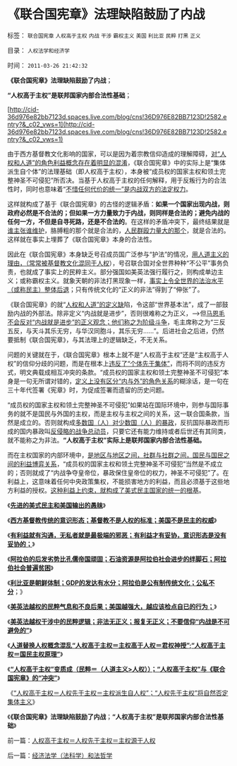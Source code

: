 # 《联合国宪章》法理缺陷鼓励了内战

标签： `联合国宪章` `人权高于主权` `内战` `干涉` `霸权主义` `美国` `利比亚` `民粹` `打黑` `正义` 

目录： `人权法学和经济学`

时间： `2011-03-26 21:42:32`

**《联合国宪章》法理缺陷鼓励了内战**；

**“人权高于主权”是联邦国家内部合法性基础**；

[http://cid-36d976e82bb7123d.spaces.live.com/blog/cns!36D976E82BB7123D!2582.entry?&_c02_vws=1](http://cid-36d976e82bb7123d.spaces.live.com/blog/cns!36D976E82BB7123D!2582.entry?&_c02_vws=1)

由于西方基督教文化影响的国家，可以是因为着宗教信仰造成的理解障碍，[对“人权和人道”的角色利益概念存在着明显的混淆](../../../2009/5/25/走出汉文化“公说公有理”的语言泥潭.md)，《联合国宪章》中的实际上是“集体派生自个体”的法理基础（即人权高于主权），本身被“成员权的国家主权和领土完整神圣不可侵犯”所否决。当基于人权高于主权的任何解释，用于反叛行为的合法性时，同时也意味着“[不惜任何代价的统一”是内战双方的法定权力](../../../2009/6/30/不惜一切代价牺牲全民族利益是卖国！叛国！.md)。

这样就构成了基于《联合国宪章》的古怪的逻辑矛盾：**如果一个国家出现内战，则政府必然是不合法的；但如果一方力量致力于内战，则同样是合法的；避免内战的任何一方，不但是自寻死路，还是不合法的**。在这样的矛盾冲突下，最终结果就是[谁主张谁维护](../../../2011/1/26/人权不是人道，人道透支人权.md)，胳膊粗的那个就是合法的，[人民群殴力量大的那个](../../../2010/12/2/马克思阶级斗争观点和社会政治模型.md)，就是合法的。这样就在事实上埋葬了《联合国宪章》本身的合法性。

因此在《联合国宪章》本身缺乏号召成员国广泛参与“护法”的情况，[用人道主义的理由，（常常被基督教文化混同于人权](../../../2009/10/29/人道不是人权；人道主义和低人权社会的关系.md)），号召联合国对全世界种种“不公平”事务负责，也就成了事实上的民粹主义。部分强国如美英法强行履行之，则构成单边主义；或称霸权主义。就象天朝的非法打黑现象一样，[事实上令全世界的法治水平（或称民主）整体后退](../../../2009/8/20/不完善的法治也比完美的人治好.md)；只有传统文化的“正义的非法”得到了“伸张”了。

《联合国宪章》的就“[人权和人道”的定义缺](../../../2009/7/8/给特权卫士讲普价之人权和人道.md)陷，令这部“世界基本法”，成了一部鼓励内战的外部法。除非定义“内战就是进步”，否则很难称之为正义，——>但[马恩毛不会反对“内战就是进步”的正义观念；他们称之为阶级斗争](../../../2009/7/1/鼓吹子虚乌有的阶级斗争是社会自杀.md)，毛主席称之为“三反五反，与天斗其乐无穷，与华汉同胞斗，其乐无穷……”。后进社会之后进，仍然要抵制《联合国宪章》，与其法理上的逻辑缺乏，不无关系。

问题的关键就在于，《联合国宪章》根本上就不是“人权高于主权”还是“主权高于人权”的信仰分歧的问题，而是在根本上[违反了“个体先于集体”](../../../2010/3/18/“自由平等”同样是极权主义的有效工具！.md)，而将不同的违反方式，明文典载成相互冲突的条款。“成员权的国家主权和领土完整神圣不可侵犯”本身是一句无所谓对错的，[定义上没有区分“内与外”的角色关系](../../../2009/5/22/“实”未必为实证，认识对象角色的主谓宾.md)的糊涂话，是一句在三十年代签署《宪章》时，为促成签署而遗留的历史问题。

“成员权的国家主权和领土完整神圣不可侵犯”如果站在国际环境中，则参与国际事务的就不是国民与外国的主权，而是主权与主权之间的关系，这一联合国条款，当然是成立的。否则就构成[多数国（人）对少数国（人）的暴政](http://hi.baidu.com/darthchn/blog/item/58b04e0295a3e1e208fa93f8.html)，反抗国际暴政而形成的国内暴政叫[反侵略的战争总动员](../../../2009/9/30/永久性的全国全民总动员.md)，只要它还有能力维持或者后世还有其同类，就不能称之为非法。**“人权高于主权”实际上是联邦国家内部合法性基础。**

而在主权国家的内部环境中，[是地区与地区之间，社群与社群之间，国民与国民之间的利益博弈关系](../../../2009/9/30/自然世界的多样化和安全感.md)，“成员权的国家主权和领土完整神圣不可侵犯”当然是不成立的；否则就成了“内战争夺皇帝位，暴政保住皇帝位的权力，神圣不可侵犯”了。在利益上，这意味着任何中央政策集权，不能损害地方的利益，而且必须基于这些地方利益的授权。[这种利益上约束，就构成了美式民主国家的统一的根基](../../../2011/3/22/先进的美式民主和美国输出的愚昧.md)。

《[**先进的美式民主和美国输出的愚昧**](../../../2011/3/22/先进的美式民主和美国输出的愚昧.md)》

《[**西方基督教传统的意识形态；基督教不是人权的标准；美国不是民主的权威**](../../../2011/3/23/基督教不是人权的标准；美国不是民主的权威.md)》

《[**有利益就有沟通，无私者就是最极端的邪恶；有利益才有妥协，意识形态是没有妥协的；**](../../../2011/3/23/请萨科奇自证不是极端的邪恶.md)》

《[**阿拉伯的后发劣势比孔儒帝国顽固；石油资源是阿拉伯社会进步的绊脚石；阿拉伯社会普遍贫困**](../../../2011/3/24/石油是阿拉伯民主的绊脚石.md)》

《[**利比亚是朝鲜体制；GDP的发达有水分；阿拉伯是公有制传统文化；公私不分**](../../../2011/3/24/卡扎菲行为容易理解.md)；》

《[**美英法越权的民粹气息和不良后果；美国越强大，越应该检点自已的行为；**](../../../2011/3/24/美英法越权干涉利比亚的不良后果.md)》

《[**美英法越权干涉中的民粹逻辑；非法无正义；报复无正义；不要信仰“内战是不可避免的”**](../../../2011/3/25/非法无正义；不要信仰“内战不可避免”；.md)》

《[**人道替换人权概念混乱“人权高于主权＝主权高于人权＝君权神授”;“人权高于主权＝国民主权原理”**](../../../2011/3/25/基督教伦理“人权高于主权”的谬误.md)》

《[**“人权高于主权”变质成（民粹＝（人道主义>人权））；“人权高于主权”与《联合国宪章》的“冲突”**](../../../2011/3/25/“人权高于主权”与《联合国宪章》的“冲突”.md)》

《[“人权高于主权＝人权先于主权＝主权派生自人权”；“人权先于主权”将自然否定集体主义](../../../2011/3/26/人权高于主权＝人权先于主权＝主权源于人权.md)》

《**《联合国宪章》法理缺陷鼓励了内战**；**“人权高于主权”是联邦国家内部合法性基础**》



前一篇：[人权高于主权＝人权先于主权＝主权源于人权](../../../2011/3/26/人权高于主权＝人权先于主权＝主权源于人权.md)

后一篇：[经济法学（法科学）和法哲学](../../../2011/3/26/经济法学（法科学）和法哲学.md)